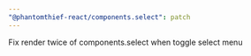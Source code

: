 ```yaml
---
"@phantomthief-react/components.select": patch
---
```


Fix render twice of components.select when toggle select menu
